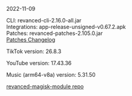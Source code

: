 2022-11-09
  
CLI: revanced-cli-2.16.0-all.jar  
Integrations: app-release-unsigned-v0.67.2.apk  
Patches: revanced-patches-2.105.0.jar  
[Patches Changelog](https://github.com/revanced/revanced-patches/releases/tag/v2.105.0)  

TikTok version: 26.8.3  

YouTube version: 17.43.36  

Music (arm64-v8a) version: 5.31.50  

[revanced-magisk-module repo](https://github.com/j-hc/revanced-magisk-module)
